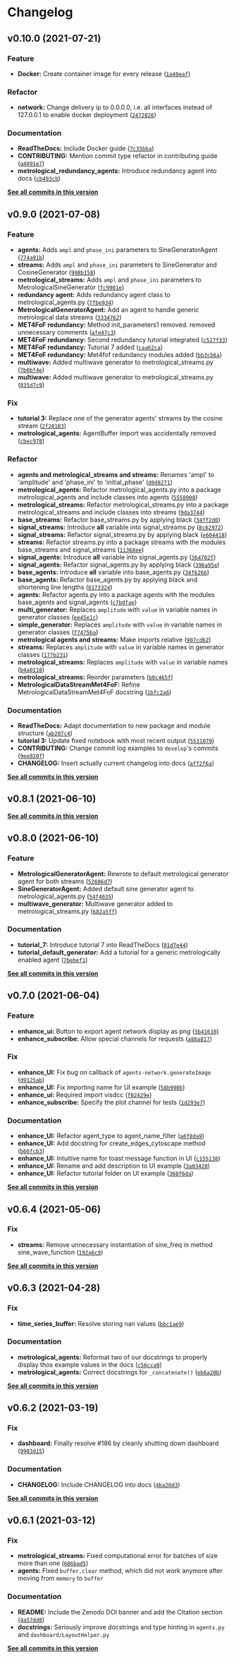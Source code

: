 # Changelog

<!--next-version-placeholder-->

## v0.10.0 (2021-07-21)
### Feature
* **Docker:** Create container image for every release ([`1a40eaf`](https://github.com/Met4FoF/agentMET4FOF/commit/1a40eaf5724a0f956074d7cbee69dcee449c009b))

### Refactor
* **network:** Change delivery ip to 0.0.0.0, i.e. all interfaces instead of 127.0.0.1 to enable docker deployment ([`2472826`](https://github.com/Met4FoF/agentMET4FOF/commit/24728269a1485376ebaf2492d3849c232f88c05a))

### Documentation
* **ReadTheDocs:** Include Docker guide ([`7c35bba`](https://github.com/Met4FoF/agentMET4FOF/commit/7c35bba0aa45635c782830389d0c53c0c23d9cb7))
* **CONTRIBUTING:** Mention commit type refactor in contributing guide ([`a4891e7`](https://github.com/Met4FoF/agentMET4FOF/commit/a4891e7a5d4267955f8a1d582c2faf3bc369cc09))
* **metrological_redundancy_agents:** Introduce redundancy agent into docs ([`cb493cb`](https://github.com/Met4FoF/agentMET4FOF/commit/cb493cb24aa1c6cc499446552e952b5ec053a8a7))

**[See all commits in this version](https://github.com/Met4FoF/agentMET4FOF/compare/v0.9.0...v0.10.0)**

## v0.9.0 (2021-07-08)
### Feature
* **agents:** Adds `ampl` and `phase_ini` parameters to SineGeneratorAgent ([`774a91b`](https://github.com/Met4FoF/agentMET4FOF/commit/774a91b454aac2f9caa1c3ce5b6577ccea27dfdb))
* **streams:** Adds `ampl` and `phase_ini` parameters to SineGenerator and CosineGenerator ([`998b158`](https://github.com/Met4FoF/agentMET4FOF/commit/998b158840c6cfdb0c264e4a381099c332a3cdc7))
* **metrological_streams:** Adds `ampl` and `phase_ini` parameters to MetrologicalSineGenerator ([`fc9901e`](https://github.com/Met4FoF/agentMET4FOF/commit/fc9901edcc8b5c2c0d033d04509913336edb8036))
* **redundancy agent:** Adds redundancy agent class to metrological_agents.py ([`7fbe934`](https://github.com/Met4FoF/agentMET4FOF/commit/7fbe9349d4688b8c7e424525a4499aaefced4daf))
* **MetrologicalGeneratorAgent:** Add an agent to handle generic metrological data streams ([`3334762`](https://github.com/Met4FoF/agentMET4FOF/commit/33347624e690d40233392ccf0073c55a424c6040))
* **MET4FoF redundancy:** Method init_parameters1 removed. removed unnecessary comments ([`afe47c3`](https://github.com/Met4FoF/agentMET4FOF/commit/afe47c3c81d5b6c77b2ef28851815a4aa6d6f429))
* **MET4FoF redundancy:** Second redundancy tutorial integrated ([`c527f33`](https://github.com/Met4FoF/agentMET4FOF/commit/c527f33a527aeaa9cc02f767687f3c735c6403b4))
* **MET4FoF redundancy:** Tutorial 7 added ([`caa62ca`](https://github.com/Met4FoF/agentMET4FOF/commit/caa62ca67ab8538809cf413b1bf71ee19234a236))
* **MET4FoF redundancy:** Met4fof redundancy modules added ([`bb3cb6a`](https://github.com/Met4FoF/agentMET4FOF/commit/bb3cb6ae9b1f5713c227fdec6a483c68ab2f51d2))
* **multiwave:** Added multiwave generator to metrological_streams.py ([`7b0bf4e`](https://github.com/Met4FoF/agentMET4FOF/commit/7b0bf4eb97a10719248ab6166ce300786cdd3503))
* **multiwave:** Added multiwave generator to metrological_streams.py ([`035d7c9`](https://github.com/Met4FoF/agentMET4FOF/commit/035d7c976e96ff428fb68a720d99ee2f3e0c474b))

### Fix
* **tutorial 3:** Replace one of the generator agents' streams by the cosine stream ([`2f20183`](https://github.com/Met4FoF/agentMET4FOF/commit/2f2018375766407a7590e55d8efb317fb315876f))
* **metrological_agents:** AgentBuffer import was accidentally removed ([`cbec978`](https://github.com/Met4FoF/agentMET4FOF/commit/cbec978558919a40271c3e40324e47fea51bac19))

### Refactor
* **agents and metrological_streams and streams:** Renames 'ampl' to 'amplitude' and 'phase_ini' to 'initial_phase' ([`d0d8271`](https://github.com/Met4FoF/agentMET4FOF/commit/d0d82719a1055054c135c899dfb13cb4ac554ec1))
* **metrological_agents:** Refactor metrological_agents.py into a package metrological_agents and include classes into agents ([`5558008`](https://github.com/Met4FoF/agentMET4FOF/commit/55580085cfb3e9182606e78b88e14db3c75d3f8f))
* **metrological_streams:** Refactor metrological_streams.py into a package metrological_streams and include classes into streams ([`9da3744`](https://github.com/Met4FoF/agentMET4FOF/commit/9da3744972737c8c1a863e4712c85385348b3d0e))
* **base_streams:** Refactor base_streams.py by applying black ([`34ff2d0`](https://github.com/Met4FoF/agentMET4FOF/commit/34ff2d0841bb477cb72f514fd23236adf38e2238))
* **signal_streams:** Introduce __all__ variable into signal_streams.py ([`8c62972`](https://github.com/Met4FoF/agentMET4FOF/commit/8c62972a5798e1220aae735bf3352530cb627de4))
* **signal_streams:** Refactor signal_streams.py by applying black ([`e604418`](https://github.com/Met4FoF/agentMET4FOF/commit/e604418516ee6adb62bb881d9cbd211d441e57a2))
* **streams:** Refactor streams.py into a package streams with the modules base_streams and signal_streams ([`11368ee`](https://github.com/Met4FoF/agentMET4FOF/commit/11368eeeb95f162508627e614daebb0a977e6dfb))
* **signal_agents:** Introduce __all__ variable into signal_agents.py ([`364702f`](https://github.com/Met4FoF/agentMET4FOF/commit/364702f493dba8c8a727b3140180badb9b4c7554))
* **signal_agents:** Refactor signal_agents.py by applying black ([`396a95e`](https://github.com/Met4FoF/agentMET4FOF/commit/396a95ed59f9ffa04252f390a7acd70af1692e36))
* **base_agents:** Introduce __all__ variable into base_agents.py ([`34f626b`](https://github.com/Met4FoF/agentMET4FOF/commit/34f626b7dcf4d5d45c2dbdccb244411c55bcaf5f))
* **base_agents:** Refactor base_agents.py by applying black and shortening line lengths ([`8173324`](https://github.com/Met4FoF/agentMET4FOF/commit/817332411f06da14bebfb983c1890a07bd88a4db))
* **agents:** Refactor agents.py into a package agents with the modules base_agents and signal_agents ([`c7bdfae`](https://github.com/Met4FoF/agentMET4FOF/commit/c7bdfae443d203ce07820bcebceb41decc096cb5))
* **multi_generator:** Replaces `amplitude` with `value` in variable names in generator classes ([`ee45e1c`](https://github.com/Met4FoF/agentMET4FOF/commit/ee45e1c4144bbe35b7724fbe40496ef62becdf44))
* **simple_generator:** Replaces `amplitude` with `value` in variable names in generator classes ([`f7475ba`](https://github.com/Met4FoF/agentMET4FOF/commit/f7475ba530ccb076075ecbff0ca7d6d34919d253))
* **metrological agents and streams:** Make imports relative ([`907cdb2`](https://github.com/Met4FoF/agentMET4FOF/commit/907cdb2638869e10532913842615644058f46d97))
* **streams:** Replaces `amplitude` with `value` in variable names in generator classes ([`177b231`](https://github.com/Met4FoF/agentMET4FOF/commit/177b231f797461e052a6adaeddb391eae8cd2210))
* **metrological_streams:** Replaces `amplitude` with `value` in variable names ([`b4a0118`](https://github.com/Met4FoF/agentMET4FOF/commit/b4a0118ec52f87fced47a9164fa028fc7b81d729))
* **metrological_streams:** Reorder parameters ([`b0c465f`](https://github.com/Met4FoF/agentMET4FOF/commit/b0c465feb4867d0792b1ea31538cfed5879f8a69))
* **MetrologicalDataStreamMet4FoF:** Refine MetrologicalDataStreamMet4FoF docstring ([`1bfc2a6`](https://github.com/Met4FoF/agentMET4FOF/commit/1bfc2a6df225e762b56f8dbe3f54a98d887a315d))

### Documentation
* **ReadTheDocs:** Adapt documentation to new package and module structure ([`ab207c4`](https://github.com/Met4FoF/agentMET4FOF/commit/ab207c41a0efea5ce205eac3c2249f5bd379f8d5))
* **tutorial 3:** Update fixed notebook with most recent output ([`5511079`](https://github.com/Met4FoF/agentMET4FOF/commit/5511079132b067caef77cca01d6ef968d20893f5))
* **CONTRIBUTING:** Change commit log examples to `develop`'s commits ([`9ee020f`](https://github.com/Met4FoF/agentMET4FOF/commit/9ee020fcecf7f0731f44d31c698c8376fe17ad8e))
* **CHANGELOG:** Insert actually current changelog into docs ([`aff2f6a`](https://github.com/Met4FoF/agentMET4FOF/commit/aff2f6a85f1c07f50c0dd718de85cad420dd6ee4))

**[See all commits in this version](https://github.com/Met4FoF/agentMET4FOF/compare/v0.8.1...v0.9.0)**

## v0.8.1 (2021-06-10)


**[See all commits in this version](https://github.com/Met4FoF/agentMET4FOF/compare/v0.8.0...v0.8.1)**

## v0.8.0 (2021-06-10)
### Feature
* **MetrologicalGeneratorAgent:** Rewrote to default metrological generator agent for both streams ([`52606d7`](https://github.com/Met4FoF/agentMET4FOF/commit/52606d7583166c397594bc12585635825352dd1f))
* **SineGeneratorAgent:** Added default sine generator agent to metrological_agents.py ([`54f4035`](https://github.com/Met4FoF/agentMET4FOF/commit/54f403541ccf713a666bec9764dcc265ff5c66e4))
* **multiwave_generator:** Multiwave generator added to metrological_streams.py ([`682a5ff`](https://github.com/Met4FoF/agentMET4FOF/commit/682a5ff2379c36a57ffea610aa7f113489e72e95))

### Documentation
* **tutorial_7:** Introduce tutorial 7 into ReadTheDocs ([`01d7e44`](https://github.com/Met4FoF/agentMET4FOF/commit/01d7e448a280e0653e49d5e5a1ecdef1fa0dfcb9))
* **tutorial_default_generator:** Add a tutorial for a generic metrologically enabled agent ([`7bebef1`](https://github.com/Met4FoF/agentMET4FOF/commit/7bebef1c56004c532cdc658548db2a82df6590de))

**[See all commits in this version](https://github.com/Met4FoF/agentMET4FOF/compare/v0.7.0...v0.8.0)**

## v0.7.0 (2021-06-04)
### Feature
* **enhance_ui:** Button to export agent network display as png ([`3b41610`](https://github.com/Met4FoF/agentMET4FOF/commit/3b41610b0673e17811fff28ec71defbf94c8815e))
* **enhance_subscribe:** Allow special channels for requests ([`a88a817`](https://github.com/Met4FoF/agentMET4FOF/commit/a88a817f2c9dcde8fae072349bdeb611c09249ba))

### Fix
* **enhance_UI:** Fix bug on callback of `agents-network.generateImage` ([`d9125ab`](https://github.com/Met4FoF/agentMET4FOF/commit/d9125ab3dec00b5c0edeb689cecce3a116b565fc))
* **enhance_UI:** Fix importing name for UI example ([`58b990b`](https://github.com/Met4FoF/agentMET4FOF/commit/58b990b39e6f32bca5f1730bf24ac4e6f3216550))
* **enhance_ui:** Required import visdcc ([`f02429e`](https://github.com/Met4FoF/agentMET4FOF/commit/f02429e2af3c99a61bfa13a718dbf8494b0a8499))
* **enhance_subscribe:** Specify the plot channel for tests ([`1d293e7`](https://github.com/Met4FoF/agentMET4FOF/commit/1d293e79d37552bfc17949b2e65e659447a84db4))

### Documentation
* **enhance_UI:** Refactor agent_type to agent_name_filter ([`a6f8da9`](https://github.com/Met4FoF/agentMET4FOF/commit/a6f8da90a43d6225140212c7ac3ad106569b5600))
* **enhance_UI:** Add docstring for create_edges_cytoscape method ([`b66fcb3`](https://github.com/Met4FoF/agentMET4FOF/commit/b66fcb3869d04495591daef992ea11b5823b7abb))
* **enhance_UI:** Intuitive name for toast message function in UI ([`c155138`](https://github.com/Met4FoF/agentMET4FOF/commit/c1551387c270f32053b76399500fb27b963db9dd))
* **enhance_UI:** Rename and add description to UI example ([`3a03428`](https://github.com/Met4FoF/agentMET4FOF/commit/3a0342875c4ea46582b7dab49cd8a7b10aa83b37))
* **enhance_UI:** Refactor tutorial folder on UI example ([`360f6da`](https://github.com/Met4FoF/agentMET4FOF/commit/360f6da39d249ce09a3384e867867d1fa91cc757))

**[See all commits in this version](https://github.com/Met4FoF/agentMET4FOF/compare/v0.6.4...v0.7.0)**

## v0.6.4 (2021-05-06)
### Fix
* **streams:** Remove unnecessary instantiation of sine_freq in method sine_wave_function ([`192a6c9`](https://github.com/Met4FoF/agentMET4FOF/commit/192a6c9f662b014bf5ef21ec07ed8ba5638697c6))

**[See all commits in this version](https://github.com/Met4FoF/agentMET4FOF/compare/v0.6.3...v0.6.4)**

## v0.6.3 (2021-04-28)
### Fix
* **time_series_buffer:** Resolve storing nan values ([`bbc1ae9`](https://github.com/Met4FoF/agentMET4FOF/commit/bbc1ae925d221fdd79715a46e48c91059b2d4cd6))

### Documentation
* **metrological_agents:** Reformat two of our docstrings to properly display thos example values in the docs ([`c56cca9`](https://github.com/Met4FoF/agentMET4FOF/commit/c56cca993502a35f1e39dd14df9b82fa00ba32c4))
* **metrological_agents:** Correct docstrings for `_concatenate()` ([`eb6a20b`](https://github.com/Met4FoF/agentMET4FOF/commit/eb6a20bd4a053d05064dd73b55c42554dcce41da))

**[See all commits in this version](https://github.com/Met4FoF/agentMET4FOF/compare/v0.6.2...v0.6.3)**

## v0.6.2 (2021-03-19)
### Fix
* **dashboard:** Finally resolve #186 by cleanly shutting down dashboard ([`9903d15`](https://github.com/Met4FoF/agentMET4FOF/commit/9903d15b61033ab5e8536deb9318936ff89e4249))

### Documentation
* **CHANGELOG:** Include CHANGELOG into docs ([`4ba20d3`](https://github.com/Met4FoF/agentMET4FOF/commit/4ba20d376381ad5299853d112135204104165e6e))

**[See all commits in this version](https://github.com/Met4FoF/agentMET4FOF/compare/v0.6.1...v0.6.2)**

## v0.6.1 (2021-03-12)
### Fix
* **metrological_streams:** Fixed computational error for batches of size more than one ([`686bad5`](https://github.com/Met4FoF/agentMET4FOF/commit/686bad58ee02b216ffb3c663c9492d7dd7aaf6df))
* **agents:** Fixed `buffer.clear` method, which did not work anymore after moving from `memory` to `buffer`

### Documentation
* **README:** Include the Zenodo DOI banner and add the Citation section ([`4a57dd8`](https://github.com/Met4FoF/agentMET4FOF/commit/4a57dd8402590b9439ecf3bc47fbf950c6d44c7d))
* **docstrings:** Seriously improve docstrings and type hinting in `agents.py` and `dashboard/LayoutHelper.py`

**[See all commits in this version](https://github.com/Met4FoF/agentMET4FOF/compare/0.6.0...v0.6.1)**